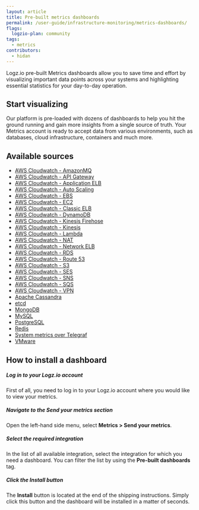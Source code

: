 ```yaml
---
layout: article
title: Pre-built metrics dashboards
permalink: /user-guide/infrastructure-monitoring/metrics-dashboards/
flags:
  logzio-plan: community
tags:
  - metrics
contributors:
  - hidan
---
```


Logz.io pre-built Metrics dashboards allow you to save time and effort by visualizing important data points across your systems and highlighting essential statistics for your day-to-day operation.

## Start visualizing

Our platform is pre-loaded with dozens of dashboards to help you hit the ground running and gain more insights from a single source of truth. Your Metrics account is ready to accept data from various environments, such as databases, cloud infrastructure, containers and much more.

## Available sources

* [AWS Cloudwatch - AmazonMQ](/user-guide/infrastructure-monitoring/metrics-dashboards/amazon-mq.html)
* [AWS Cloudwatch - API Gateway](/user-guide/infrastructure-monitoring/metrics-dashboards/aws-api-gateway.html)
* [AWS Cloudwatch - Application ELB](/user-guide/infrastructure-monitoring/metrics-dashboards/aws-app-elb.html)
* [AWS Cloudwatch - Auto Scaling](/user-guide/infrastructure-monitoring/metrics-dashboards/amazon-auto-scaling.html)
* [AWS Cloudwatch - EBS](/user-guide/infrastructure-monitoring/metrics-dashboards/amazon-ebs.html)
* [AWS Cloudwatch - EC2](/user-guide/infrastructure-monitoring/metrics-dashboards/amazon-ec2.html)
* [AWS Cloudwatch - Classic ELB](/user-guide/infrastructure-monitoring/metrics-dashboards/amazon-classic-elb.html)
* [AWS Cloudwatch - DynamoDB](/user-guide/infrastructure-monitoring/metrics-dashboards/amazon-dynamodb.html)
* [AWS Cloudwatch - Kinesis Firehose](/user-guide/infrastructure-monitoring/metrics-dashboards/amazon-firehose.html)
* [AWS Cloudwatch - Kinesis](/user-guide/infrastructure-monitoring/metrics-dashboards/amazon-kinesis.html)
* [AWS Cloudwatch - Lambda](/user-guide/infrastructure-monitoring/metrics-dashboards/amazon-lambda.html)
* [AWS Cloudwatch - NAT](/user-guide/infrastructure-monitoring/metrics-dashboards/amazon-nat.html)
* [AWS Cloudwatch - Network ELB](/user-guide/infrastructure-monitoring/metrics-dashboards/amazon-network-elb.html)
* [AWS Cloudwatch - RDS](/user-guide/infrastructure-monitoring/metrics-dashboards/amazon-rds.html)
* [AWS Cloudwatch - Route 53](/user-guide/infrastructure-monitoring/metrics-dashboards/amazon-route-53.html)
* [AWS Cloudwatch - S3](/user-guide/infrastructure-monitoring/metrics-dashboards/amazon-s3.html)
* [AWS Cloudwatch - SES](/user-guide/infrastructure-monitoring/metrics-dashboards/amazon-ses.html)
* [AWS Cloudwatch - SNS](/user-guide/infrastructure-monitoring/metrics-dashboards/amazon-sns.html)
* [AWS Cloudwatch - SQS](/user-guide/infrastructure-monitoring/metrics-dashboards/amazon-sqs.html)
* [AWS Cloudwatch - VPN](/user-guide/infrastructure-monitoring/metrics-dashboards/amazon-vpn.html)
* [Apache Cassandra](/user-guide/infrastructure-monitoring/metrics-dashboards/apache-cassandra.html)
* [etcd](/user-guide/infrastructure-monitoring/metrics-dashboards/etcd.html)
* [MongoDB](/user-guide/infrastructure-monitoring/metrics-dashboards/mongodb.html)
* [MySQL](/user-guide/infrastructure-monitoring/metrics-dashboards/mysql.html)
* [PostgreSQL](/user-guide/infrastructure-monitoring/metrics-dashboards/postgresql.html)
* [Redis](/user-guide/infrastructure-monitoring/metrics-dashboards/redis.html)
* [System metrics over Telegraf](/user-guide/infrastructure-monitoring/metrics-dashboards/sysmetrics.html)
* [VMware](/user-guide/infrastructure-monitoring/metrics-dashboards/vmware.html)

## How to install a dashboard

<div class="tasklist">

##### Log in to your Logz.io account

First of all, you need to log in to your Logz.io account where you would like to view your metrics.

##### Navigate to the **Send your metrics** section

Open the left-hand side menu, select **Metrics > Send your metrics**.

##### Select the required integration

In the list of all available integration, select the integration for which you need a dashboard. You can filter the list by using the **Pre-built dashboards** tag.

##### Click the **Install** button

The **Install** button is located at the end of the shipping instructions. Simply click this button and the dashboard will be installed in a matter of seconds.

<div>
